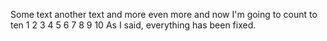﻿Some text
another text
and more
even more
and now I'm going to count to ten
1
2
3
4
5
6
7
8
9
10
As I said, everything has been fixed.